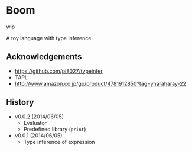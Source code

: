 Boom
====

wip

A toy language with type inference.

Acknowledgements
----------------

* https://github.com/pi8027/typeinfer
* TAPL
* http://www.amazon.co.jp/gp/product/4781912850?tag=yharaharay-22

History
-------

- v0.0.2 (2014/06/05)
  - Evaluator
  - Predefined library (`print`)
- v0.0.1 (2014/06/05)
  - Type inference of expression
